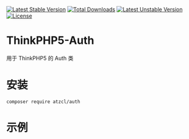 [![Latest Stable Version](https://poser.pugx.org/atzcl/auth/v/stable)](https://packagist.org/packages/atzcl/auth)
[![Total Downloads](https://poser.pugx.org/atzcl/auth/downloads)](https://packagist.org/packages/atzcl/auth)
[![Latest Unstable Version](https://poser.pugx.org/atzcl/auth/v/unstable)](https://packagist.org/packages/atzcl/auth)
[![License](https://poser.pugx.org/atzcl/auth/license)](https://packagist.org/packages/atzcl/auth)

# ThinkPHP5-Auth
用于 ThinkPHP5 的 Auth 类

# 安装

```
composer require atzcl/auth
```

# 示例

```

```
